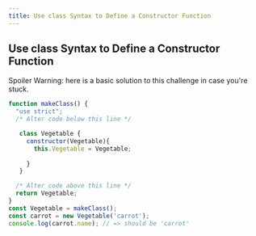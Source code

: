 ```yaml
---
title: Use class Syntax to Define a Constructor Function
---
```

## Use class Syntax to Define a Constructor Function


Spoiler Warning: here is a basic solution to this challenge in case you're stuck.

```javascript
function makeClass() {
  "use strict";
  /* Alter code below this line */

   class Vegetable {
     constructor(Vegetable){
       this.Vegetable = Vegetable;
  
     }
   }

  /* Alter code above this line */
  return Vegetable;
}
const Vegetable = makeClass();
const carrot = new Vegetable('carrot');
console.log(carrot.name); // => should be 'carrot'
```
